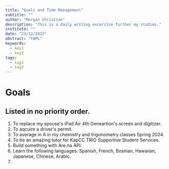 ```yaml
---
title: "Goals and Time Management"
subtitle: ""
author: "Morgan Christian"
description: "This is a daily writing excercise further my studies."
institute: ""
date: "23/12/2023"
abstract: "YAML"
keywords: 
  - key1
  - key2
tags:
  - tag1
  - tag2
---
```

# Goals
## Listed in no priority order.
1. To replace my spouse's iPad Air 4th Geneartion's screen and digitizer. 
2. To aqcuire a driver's permit. 
3. To average in A in my chemistry and trigonometry classes Spring 2024.
4. To be an amazing tutor for KapCC TRIO Supportive Student Services. 
5. Build something with Are.na API.
6. Learn the following languages: Spanish, French, Bosnian, Hawaiian, Japanese, Chinese, Arabic. 
7. 



